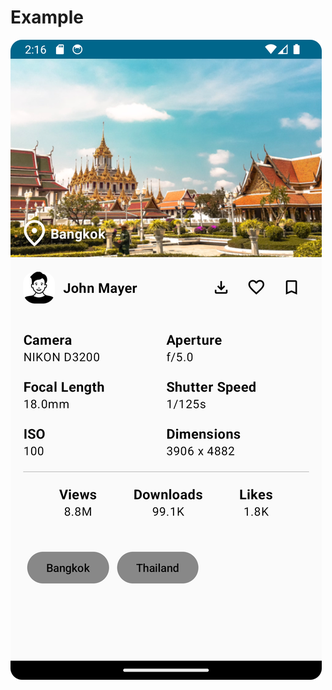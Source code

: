 # Example

![alt text](https://github.com/Game-Pollakrit/harbour_space_mobile_app/blob/main/Project_HW%237/example/Screenshot_20231130_021700.png)